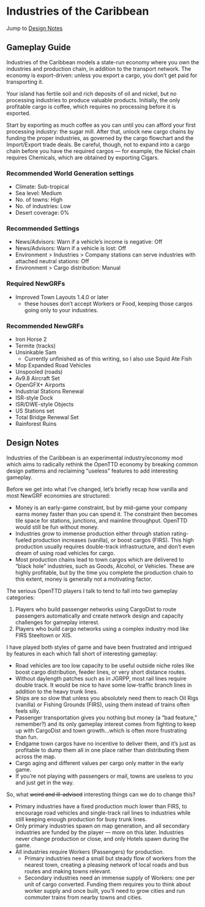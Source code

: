 # Industries of the Caribbean

Jump to [Design Notes](#design-notes)

## Gameplay Guide

Industries of the Caribbean models a state-run economy where you own the industries and production chain, in addition to the transport network. The economy is export-driven: unless you export a cargo, you don’t get paid for transporting it.

Your island has fertile soil and rich deposits of oil and nickel, but no processing industries to produce valuable products. Initially, the only profitable cargo is coffee, which requires no processing before it is exported. 

Start by exporting as much coffee as you can until you can afford your first processing industry: the sugar mill. After that, unlock new cargo chains by funding the proper industries, as governed by the cargo flowchart and the Import/Export trade deals. Be careful, though, not to expand into a cargo chain before you have the required cargos — for example, the Nickel chain requires Chemicals, which are obtained by exporting Cigars.

### Recommended World Generation settings

* Climate: Sub-tropical
* Sea level: Medium
* No. of towns: High
* No. of industries: Low
* Desert coverage: 0%

### Recommended Settings

* News/Advisors: Warn if a vehicle’s income is negative: Off
* News/Advisors: Warn if a vehicle is lost: Off
* Environment > Industries > Company stations can serve industries with attached neutral stations: Off
* Environment > Cargo distribution: Manual

### Required NewGRFs

* Improved Town Layouts 1.4.0 or later
  * these houses don’t accept Workers or Food, keeping those cargos going only to your industries.

### Recommended NewGRFs

* Iron Horse 2
* Termite (tracks)
* Unsinkable Sam
    * Currently unfinished as of this writing, so I also use Squid Ate Fish
* Mop Expanded Road Vehicles
* Unspooled (roads)
* Av9.8 Aircraft Set
* OpenGFX+ Airports
* Industrial Stations Renewal
* ISR-style Dock
* ISR/DWE-style Objects
* US Stations set
* Total Bridge Renewal Set
* Rainforest Ruins

## Design Notes

Industries of the Caribbean is an experimental industry/economy mod which aims to radically rethink the OpenTTD economy by breaking common design patterns and reclaiming “useless” features to add interesting gameplay.

Before we get into what I’ve changed, let’s briefly recap how vanilla and most NewGRF economies are structured:

* Money is an early-game constraint, but by mid-game your company earns money faster than you can spend it. The constraint then becomes tile space for stations, junctions, and mainline throughput. OpenTTD would still be fun without money.
* Industries grow to immense production either through station rating-fueled production increases (vanilla), or boost cargos (FIRS). This high production usually requires double-track infrastructure, and don’t even dream of using road vehicles for cargo.
* Most production chains lead to town cargos which are delivered to “black hole” industries, such as Goods, Alcohol, or Vehicles. These are highly profitable, but by the time you complete the production chain to this extent, money is generally not a motivating factor.

The serious OpenTTD players I talk to tend to fall into two gameplay categories:

1. Players who build passenger networks using CargoDist to route passengers automatically and create network design and capacity challenges for gameplay interest.
2. Players who build cargo networks using a complex industry mod like FIRS Steeltown or XIS.

I have played both styles of game and have been frustrated and intrigued by features in each which fall short of interesting gameplay:

* Road vehicles are too low capacity to be useful outside niche roles like boost cargo distribution, feeder lines, or very short distance routes.
* Without daylength patches such as in JGRPP, most rail lines require double track. It would be nice to have some low-traffic branch lines in addition to the heavy trunk lines.
* Ships are so slow that unless you absolutely need them to reach Oil Rigs (vanilla) or Fishing Grounds (FIRS), using them instead of trains often feels silly.
* Passenger transportation gives you nothing but money (a “bad feature,” remember?) and its only gameplay interest comes from fighting to keep up with CargoDist and town growth...which is often more frustrating than fun.
* Endgame town cargos have no incentive to deliver them, and it’s just as profitable to dump them all in one place rather than distributing them across the map.
* Cargo aging and different values per cargo only matter in the early game.
* If you’re not playing with passengers or mail, towns are useless to you and just get in the way.

So, what ~~weird and ill-advised~~ interesting things can we do to change this?

* Primary industries have a fixed production much lower than FIRS, to encourage road vehicles and single-track rail lines to industries while still keeping enough production for busy trunk lines.
* Only primary industries spawn on map generation, and all secondary industries are funded by the player — more on this later. Industries never change production or close, and only Hotels spawn during the game.
* All industries require Workers (Passengers) for production. 
    * Primary industries need a small but steady flow of workers from the nearest town, creating a pleasing network of local roads and bus routes and making towns relevant.
    * Secondary industries need an immense supply of Workers: one per unit of cargo converted. Funding them requires you to think about worker supply and once built, you’ll need to grow cities and run commuter trains from nearby towns and cities.